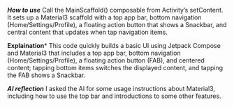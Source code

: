 ***How to use***
Call the MainScaffold() composable from Activity’s setContent. It sets up a Material3 scaffold with a top app bar, bottom navigation (Home/Settings/Profile), a floating action button that shows a Snackbar, and central content that updates when tap navigation items.

**Explaination***
This code quickly builds a basic UI using Jetpack Compose and Material3 that includes a top app bar, bottom navigation (Home/Settings/Profile), a floating action button (FAB), and centered content; tapping bottom items switches the displayed content, and tapping the FAB shows a Snackbar.

***AI reflection***
I asked the AI for some usage instructions about Material3, including how to use the top bar and introductions to some other features.
